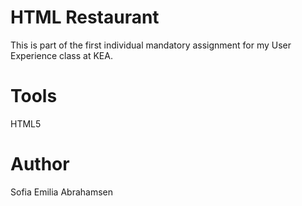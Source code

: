 # HTML Restaurant
This is part of the first individual mandatory assignment for my User Experience class at KEA.

# Tools
HTML5 

# Author
Sofia Emilia Abrahamsen

